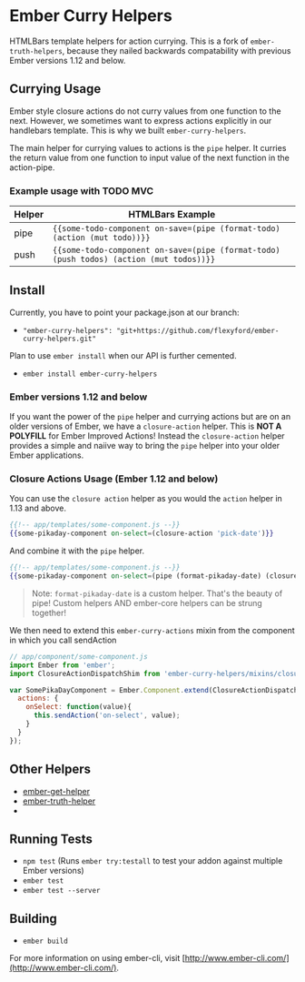 # Ember Curry Helpers

HTMLBars template helpers for action currying. This is a fork of `ember-truth-helpers`, because they nailed backwards compatability with previous Ember versions 1.12 and below.

## Currying Usage
Ember style closure actions do not curry values from one function to the next. However, we sometimes want to express actions explicitly in our handlebars template. This is why we built `ember-curry-helpers`.

The main helper for currying values to actions is the `pipe` helper. It curries the return value from one function to input value of the next function in the action-pipe.

### Example usage with TODO MVC

Helper   | HTMLBars Example                            
---------|--------------------------------------
pipe     | `{{some-todo-component on-save=(pipe (format-todo) (action (mut todo))}}`
push     | `{{some-todo-component on-save=(pipe (format-todo) (push todos) (action (mut todos))}}`

## Install
Currently, you have to point your package.json at our branch:
* `"ember-curry-helpers": "git+https://github.com/flexyford/ember-curry-helpers.git"`

Plan to use `ember install` when our API is further cemented.
* `ember install ember-curry-helpers`

### Ember versions 1.12 and below
If you want the power of the `pipe` helper and currying actions but are on an older versions of Ember, we have a `closure-action` helper. This is **NOT A POLYFILL** for Ember Improved Actions! Instead the `closure-action` helper provides a simple and naiive way to bring the `pipe` helper into your older Ember applications.

### Closure Actions Usage (Ember 1.12 and below)
You can use the `closure action` helper as you would the `action` helper in 1.13 and above.

```hbs
{{!-- app/templates/some-component.js --}}
{{some-pikaday-component on-select=(closure-action 'pick-date')}}
```

And combine it with the `pipe` helper.
```hbs
{{!-- app/templates/some-component.js --}}
{{some-pikaday-component on-select=(pipe (format-pikaday-date) (closure-action 'pick-date')}}
```

> Note: `format-pikaday-date` is a custom helper. That's the beauty of pipe! Custom helpers AND ember-core helpers can be strung together!

We then need to extend this `ember-curry-actions` mixin from the component in which you call sendAction
```javascript
// app/component/some-component.js
import Ember from 'ember';
import ClosureActionDispatchShim from 'ember-curry-helpers/mixins/closure-action-dispatch-shim';

var SomePikaDayComponent = Ember.Component.extend(ClosureActionDispatchShim, {
  actions: {
    onSelect: function(value){
      this.sendAction('on-select', value);
    }  
  }
});
```

## Other Helpers

* [ember-get-helper](https://github.com/jmurphyau/ember-get-helper)
* [ember-truth-helper](https://github.com/jmurphyau/ember-truth-helpers)
* 
## Running Tests

* `npm test` (Runs `ember try:testall` to test your addon against multiple Ember versions)
* `ember test`
* `ember test --server`

## Building

* `ember build`

For more information on using ember-cli, visit [http://www.ember-cli.com/](http://www.ember-cli.com/).
